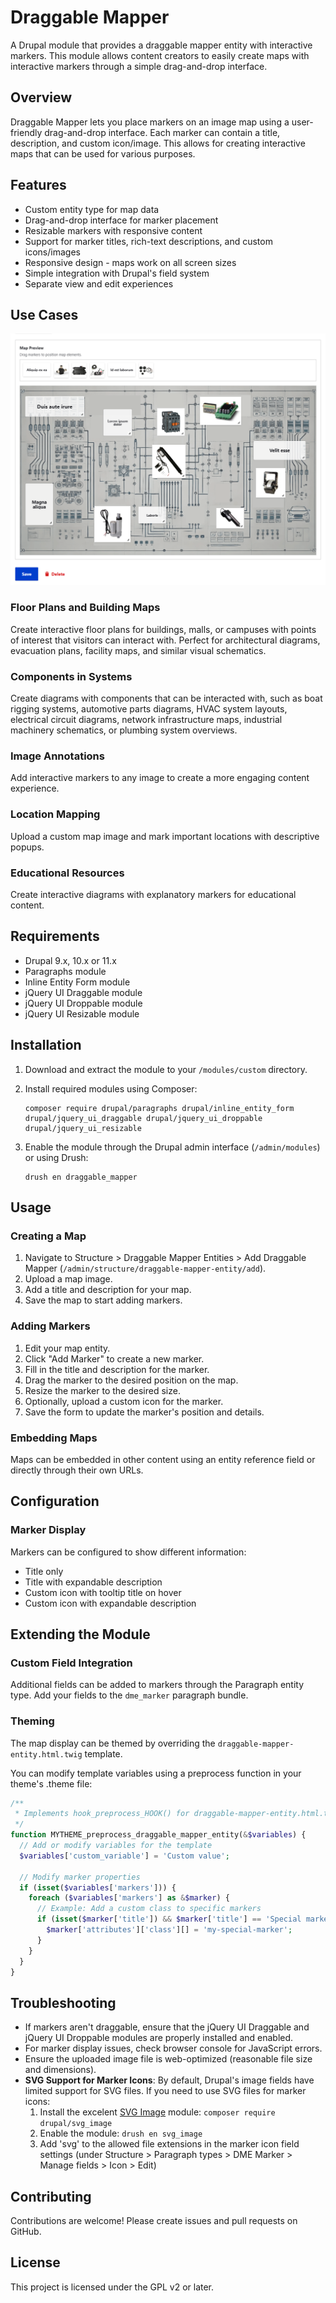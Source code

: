 # Draggable Mapper

A Drupal module that provides a draggable mapper entity with interactive markers. This module allows content creators to easily create maps with interactive markers through a simple drag-and-drop interface.

## Overview

Draggable Mapper lets you place markers on an image map using a user-friendly drag-and-drop interface. Each marker can contain a title, description, and custom icon/image. This allows for creating interactive maps that can be used for various purposes.

## Features

- Custom entity type for map data
- Drag-and-drop interface for marker placement
- Resizable markers with responsive content
- Support for marker titles, rich-text descriptions, and custom icons/images
- Responsive design - maps work on all screen sizes
- Simple integration with Drupal's field system
- Separate view and edit experiences

## Use Cases

![Diagram Form](images/diagram_form.png)

### Floor Plans and Building Maps
Create interactive floor plans for buildings, malls, or campuses with points of interest that visitors can interact with. Perfect for architectural diagrams, evacuation plans, facility maps, and similar visual schematics.

### Components in Systems
Create diagrams with components that can be interacted with, such as boat rigging systems, automotive parts diagrams, HVAC system layouts, electrical circuit diagrams, network infrastructure maps, industrial machinery schematics, or plumbing system overviews.

### Image Annotations
Add interactive markers to any image to create a more engaging content experience.

### Location Mapping
Upload a custom map image and mark important locations with descriptive popups.

### Educational Resources
Create interactive diagrams with explanatory markers for educational content.

## Requirements

- Drupal 9.x, 10.x or 11.x
- Paragraphs module
- Inline Entity Form module
- jQuery UI Draggable module
- jQuery UI Droppable module
- jQuery UI Resizable module

## Installation

1. Download and extract the module to your `/modules/custom` directory.
2. Install required modules using Composer:

   ```
   composer require drupal/paragraphs drupal/inline_entity_form drupal/jquery_ui_draggable drupal/jquery_ui_droppable drupal/jquery_ui_resizable
   ```

3. Enable the module through the Drupal admin interface (`/admin/modules`) or using Drush:

   ```
   drush en draggable_mapper
   ```

## Usage

### Creating a Map

1. Navigate to Structure > Draggable Mapper Entities > Add Draggable Mapper (`/admin/structure/draggable-mapper-entity/add`).
2. Upload a map image.
3. Add a title and description for your map.
4. Save the map to start adding markers.

### Adding Markers

1. Edit your map entity.
2. Click "Add Marker" to create a new marker.
3. Fill in the title and description for the marker.
4. Drag the marker to the desired position on the map.
5. Resize the marker to the desired size.
6. Optionally, upload a custom icon for the marker.
7. Save the form to update the marker's position and details.

### Embedding Maps

Maps can be embedded in other content using an entity reference field or directly through their own URLs.

## Configuration

### Marker Display

Markers can be configured to show different information:
- Title only
- Title with expandable description
- Custom icon with tooltip title on hover
- Custom icon with expandable description

## Extending the Module

### Custom Field Integration

Additional fields can be added to markers through the Paragraph entity type. Add your fields to the `dme_marker` paragraph bundle.

### Theming

The map display can be themed by overriding the `draggable-mapper-entity.html.twig` template.


You can modify template variables using a preprocess function in your theme's .theme file:

```php
/**
 * Implements hook_preprocess_HOOK() for draggable-mapper-entity.html.twig.
 */
function MYTHEME_preprocess_draggable_mapper_entity(&$variables) {
  // Add or modify variables for the template
  $variables['custom_variable'] = 'Custom value';
  
  // Modify marker properties
  if (isset($variables['markers'])) {
    foreach ($variables['markers'] as &$marker) {
      // Example: Add a custom class to specific markers
      if (isset($marker['title']) && $marker['title'] == 'Special marker') {
        $marker['attributes']['class'][] = 'my-special-marker';
      }
    }
  }
}
```

## Troubleshooting

- If markers aren't draggable, ensure that the jQuery UI Draggable and jQuery UI Droppable modules are properly installed and enabled.
- For marker display issues, check browser console for JavaScript errors.
- Ensure the uploaded image file is web-optimized (reasonable file size and dimensions).
- **SVG Support for Marker Icons**: By default, Drupal's image fields have limited support for SVG files. If you need to use SVG files for marker icons:
  1. Install the excelent [SVG Image](https://www.drupal.org/project/svg_image) module: `composer require drupal/svg_image`
  2. Enable the module: `drush en svg_image`
  3. Add 'svg' to the allowed file extensions in the marker icon field settings (under Structure > Paragraph types > DME Marker > Manage fields > Icon > Edit)

## Contributing

Contributions are welcome! Please create issues and pull requests on GitHub.

## License

This project is licensed under the GPL v2 or later.
